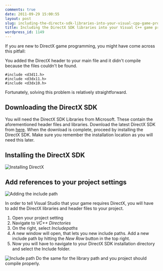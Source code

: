 ```yaml
---
comments: true
date: 2011-09-29 15:00:55
layout: post
slug: including-the-directx-sdk-libraries-into-your-visual-cpp-game-project
title: Including the DirectX SDK libraries into your Visual C++ game project
wordpress_id: 1149
---
```


If you are new to DirectX game programming, you might have come across this pitfall:



You added the DirectX header to your main file and it didn't compile because the files couldn't be found.

    
    #include <d3d11.h>
    #include <d3dx11.h>
    #include <d3dx10.h>

Fortunately, solving this problem is relatively straightforward.

## Downloading the DirectX SDK


You will need the DirectX SDK Libraries from Microsoft. These contain the aforementioned header files and libraries. Download the latest DirectX SDK from [here](http://msdn.microsoft.com/en-us/directx/aa937788).
When the download is complete, proceed by installing the DirectX SDK. Make sure you remember the installation location as you will need this later.


## Installing the DirectX SDK


![Installing DirectX](http://wpimages.phansch.de/2011/09/installation.png)


## Add references to your project settings


![Adding the include path](http://wpimages.phansch.de/2011/09/include_path-300x212.png)

In order to tell Visual Studio that your game requires DirectX, you will have to add the DirectX libraries and header files to your project.
	
  1. Open your project setting
  2. Navigate to _VC++ Directories_
  3. On the right, select _Includepaths_
  4. A new window will open, that lets you new include paths. Add a new include path by hitting the _New Row_ button in the top right.
  5. Now you will have to navigate to your DirectX SDK installation directory and select the Include folder.

![Include path](http://wpimages.phansch.de/2011/09/include_path2.png)
Do the same for the library path and you project should compile properly.
